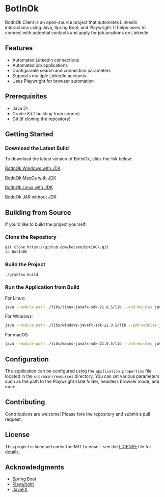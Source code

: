 # BotInOk

BotInOk Client is an open-source project that automates LinkedIn interactions using Java, Spring Boot, and Playwright. It helps users to connect with potential contacts and apply for job positions on LinkedIn.

## Features

- Automated LinkedIn connections
- Automated job applications
- Configurable search and connection parameters
- Supports multiple LinkedIn accounts
- Uses Playwright for browser automation

## Prerequisites

- Java 21
- Gradle 8 (if building from source)
- Git (if cloning the repository)

## Getting Started

### Download the Latest Build

To download the latest version of BotInOk, click the link below:

[BotInOk Windows with JDK](https://botinok.work/downloads/BotInOk-windows.zip)

[BotInOk MacOs with JDK](https://botinok.work/downloads/BotInOk-macos.zip)

[BotInOk Linux with JDK](https://botinok.work/downloads/BotInOk-linux.zip)

[BotInOk JAR without JDK](https://botinok.work/downloads/BotInOk-latest.jar)

## Building from Source

If you'd like to build the project yourself:

### Clone the Repository

```bash
git clone https://github.com/kecven/BotInOk.git
cd BotInOk
```

### Build the Project

```bash
./gradlew build
```

### Run the Application from Build

For Linux:
```bash
java --module-path ./libs/linux-javafx-sdk-21.0.5/lib --add-modules javafx.controls -jar build/libs/BotInOk-0.3.0.jar
```

For Windows:
```bash
java --module-path ./libs/windows-javafx-sdk-21.0.5/lib --add-modules javafx.controls -jar build/libs/BotInOk-0.3.0.jar
```

For macOS:
```bash
java --module-path ./libs/macos-javafx-sdk-21.0.5/lib --add-modules javafx.controls -jar build/libs/BotInOk-0.3.0.jar
```

## Configuration

The application can be configured using the `application.properties` file located in the `src/main/resources` directory. You can set various parameters such as the path to the Playwright state folder, headless browser mode, and more.

## Contributing

Contributions are welcome! Please fork the repository and submit a pull request.

## License

This project is licensed under the MIT License - see the [LICENSE](LICENSE) file for details.

## Acknowledgments

- [Spring Boot](https://spring.io/projects/spring-boot)
- [Playwright](https://playwright.dev/)
- [JavaFX](https://openjfx.io/)